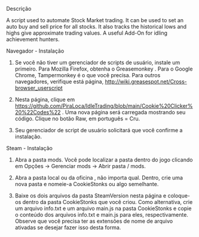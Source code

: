 Descrição  

A script used to automate Stock Market trading. It can be used to set an auto buy and sell price for all stocks. It also tracks the historical lows and highs give approximate trading values. A useful Add-On for idling achievement hunters.

Navegador - Instalação  

1.  Se você não tiver um gerenciador de scripts de usuário, instale um primeiro. Para Mozilla Firefox, obtenha o Greasemonkey . Para o Google Chrome, Tampermonkey é o que você precisa. Para outros navegadores, verifique está página, http://wiki.greasespot.net/Cross-browser_userscript

2. Nesta página, clique em https://github.com/PiraLoca/IdleTrading/blob/main/Cookie%20Clicker%20%22Codes%22 . Uma nova página será carregada mostrando seu código. Clique no botão Raw, em português = Cru.

3. Seu gerenciador de script de usuário solicitará que você confirme a instalação.

Steam - Instalação
 
1. Abra a pasta mods. Você pode localizar a pasta dentro do jogo clicando em Opções → Gerenciar mods → Abrir pasta / mods.
 
2. Abra a pasta local ou da oficina , não importa qual. Dentro, crie uma nova pasta e nomeie-a CookieStonks ou algo semelhante.

3. Baixe os dois arquivos da pasta SteamVersion nesta página e coloque-os dentro da pasta CookieStonks que você criou. Como alternativa, crie um arquivo info.txt e um arquivo main.js na pasta CookieStonks e copie o conteúdo dos arquivos info.txt e main.js para eles, respectivamente. Observe que você precisa ter as extensões de nome de arquivo ativadas se desejar fazer isso desta forma.
